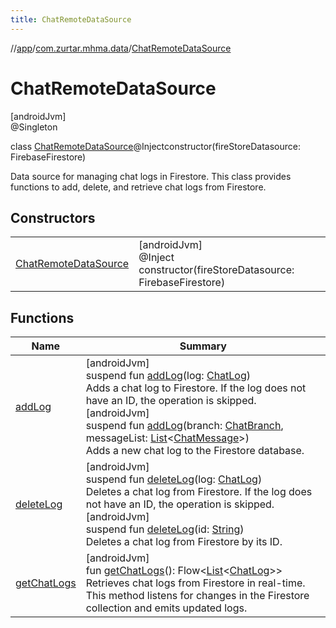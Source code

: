 ```yaml
---
title: ChatRemoteDataSource
---
```

//[app](../../../index.html)/[com.zurtar.mhma.data](../index.html)/[ChatRemoteDataSource](index.html)



# ChatRemoteDataSource



[androidJvm]\
@Singleton



class [ChatRemoteDataSource](index.html)@Injectconstructor(fireStoreDatasource: FirebaseFirestore)

Data source for managing chat logs in Firestore. This class provides functions to add, delete, and retrieve chat logs from Firestore.



## Constructors


| | |
|---|---|
| [ChatRemoteDataSource](-chat-remote-data-source.html) | [androidJvm]<br>@Inject<br>constructor(fireStoreDatasource: FirebaseFirestore) |


## Functions


| Name | Summary |
|---|---|
| [addLog](add-log.html) | [androidJvm]<br>suspend fun [addLog](add-log.html)(log: [ChatLog](../-chat-log/index.html))<br>Adds a chat log to Firestore. If the log does not have an ID, the operation is skipped.<br>[androidJvm]<br>suspend fun [addLog](add-log.html)(branch: [ChatBranch](../../com.zurtar.mhma.chatbot/-chat-branch/index.html), messageList: [List](https://kotlinlang.org/api/core/kotlin-stdlib/kotlin.collections/-list/index.html)&lt;[ChatMessage](../-chat-message/index.html)&gt;)<br>Adds a new chat log to the Firestore database. |
| [deleteLog](delete-log.html) | [androidJvm]<br>suspend fun [deleteLog](delete-log.html)(log: [ChatLog](../-chat-log/index.html))<br>Deletes a chat log from Firestore. If the log does not have an ID, the operation is skipped.<br>[androidJvm]<br>suspend fun [deleteLog](delete-log.html)(id: [String](https://kotlinlang.org/api/core/kotlin-stdlib/kotlin/-string/index.html))<br>Deletes a chat log from Firestore by its ID. |
| [getChatLogs](get-chat-logs.html) | [androidJvm]<br>fun [getChatLogs](get-chat-logs.html)(): Flow&lt;[List](https://kotlinlang.org/api/core/kotlin-stdlib/kotlin.collections/-list/index.html)&lt;[ChatLog](../-chat-log/index.html)&gt;&gt;<br>Retrieves chat logs from Firestore in real-time. This method listens for changes in the Firestore collection and emits updated logs. |
